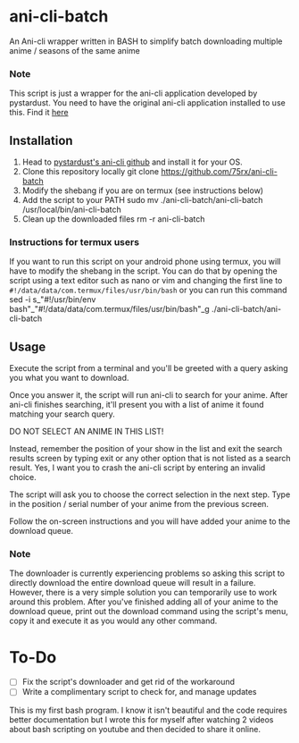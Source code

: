 # ani-cli-batch
An Ani-cli wrapper written in BASH to simplify batch downloading multiple anime / seasons of the same anime

### Note
This script is just a wrapper for the ani-cli application developed by pystardust. You need to have the original ani-cli application installed to use this. Find it [here](https://github.com/pystardust/ani-cli)

## Installation
1. Head to [pystardust's ani-cli github](https://github.com/pystardust/ani-cli) and install it for your OS.
2. Clone this repository locally
    git clone https://github.com/75rx/ani-cli-batch
3. Modify the shebang if you are on termux (see instructions below)
4. Add the script to your PATH
    sudo mv ./ani-cli-batch/ani-cli-batch /usr/local/bin/ani-cli-batch
5. Clean up the downloaded files
    rm -r ani-cli-batch

### Instructions for termux users
If you want to run this script on your android phone using termux, you will have to modify the shebang in the script. You can do that by opening the script using a text editor such as nano or vim and changing the first line to `#!/data/data/com.termux/files/usr/bin/bash`
or you can run this command
      sed -i s_"#!/usr/bin/env bash"_"#!/data/data/com.termux/files/usr/bin/bash"_g ./ani-cli-batch/ani-cli-batch
## Usage

Execute the script from a terminal and you'll be greeted with a query asking you what you want to download.

Once you answer it, the script will run ani-cli to search for your anime. After ani-cli finishes searching, it'll present you with a list of anime it found matching your search query.

DO NOT SELECT AN ANIME IN THIS LIST!

Instead, remember the position of your show in the list and exit the search results screen by typing exit or any other option that is not listed as a search result. Yes, I want you to crash the ani-cli script by entering an invalid choice.

The script will ask you to choose the correct selection in the next step. Type in the position / serial number of your anime from the previous screen.

Follow the on-screen instructions and you will have added your anime to the download queue.

### Note

The downloader is currently experiencing problems so asking this script to directly download the entire download queue will result in a failure. However, there is a very simple solution you can temporarily use to work around this problem. After you've finished adding all of your anime to the download queue, print out the download command using the script's menu, copy it and execute it as you would any other command.

# To-Do

- [ ] Fix the script's downloader and get rid of the workaround
- [ ] Write a complimentary script to check for, and manage updates

This is my first bash program. I know it isn't beautiful and the code requires better documentation but I wrote this for myself after watching 2 videos about bash scripting on youtube and then decided to share it online.

